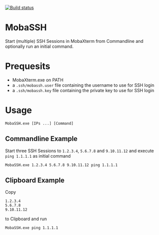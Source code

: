 [![Build status](https://ci.appveyor.com/api/projects/status/5up6pp2sd3bh7lx9?svg=true)](https://ci.appveyor.com/project/jalbersdorfer/mobassh/build/artifacts)

# MobaSSH

Start (multiple) SSH Sessions in MobaXterm from Commandline and optionally run an initial command.

# Prequesits

- MobaXterm.exe on PATH
- a `.ssh/mobassh.user` file containing the username to use for SSH login
- a `.ssh/mobassh.key` file containing the private key to use for SSH login

# Usage

```cmd
MobaSSH.exe [IPs ...] [Command]
```

## Commandline Example

Start three SSH Sessions to `1.2.3.4`, `5.6.7.8` and `9.10.11.12` and execute `ping 1.1.1.1` as initial command
```cmd
MobaSSH.exe 1.2.3.4 5.6.7.8 9.10.11.12 ping 1.1.1.1
```

## Clipboard Example

Copy

```
1.2.3.4
5.6.7.8
9.10.11.12
```

to Clipboard and run

```cmd
MobaSSH.exe ping 1.1.1.1
```